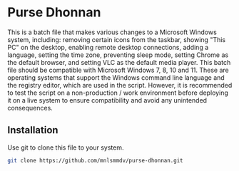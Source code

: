 # Purse Dhonnan
This is a batch file that makes various changes to a Microsoft Windows system, including: removing certain icons from the taskbar, showing "This PC" on the desktop, enabling remote desktop connections, adding a language, setting the time zone, preventing sleep mode, setting Chrome as the default browser, and setting VLC as the default media player. This batch file should be compatible with Microsoft Windows 7, 8, 10 and 11. These are operating systems that support the Windows command line language and the registry editor, which are used in the script. However, it is recommended to test the script on a non-production / work environment before deploying it on a live system to ensure compatibility and avoid any unintended consequences.

## Installation
Use git to clone this file to your system.
```bash
git clone https://github.com/mnlsmmdv/purse-dhonnan.git
```
